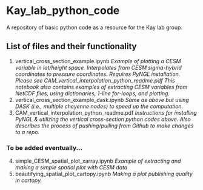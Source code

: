 # Kay_lab_python_code
A repository of basic python code as a resource for the Kay lab group.

## List of files and their functionality
1. vertical_cross_section_example.ipynb
*Example of plotting a CESM variable in lat/height space. Interpolates from CESM sigma-hybrid coordinates to pressure coordinates. Requires PyNGL installation. Please see CAM_vertical_interpolation_python_readme.pdf*
*This notebook also contains examples of extracting CESM variables from NetCDF files, using dictionaries, 1-line for-loops, and plotting.*
2. vertical_cross_section_example_dask.ipynb
*Same as above but using DASK (i.e., multiple cheyenne nodes) to speed up the computation.*
3. CAM_vertical_interpolation_python_readme.pdf
*Instructions for installing PyNGL & utilizing the vertical cross-section python codes above. Also describes the process of pushing/pulling from Github to make changes to a repo.*

### To be added eventually... 
4. simple_CESM_spatial_plot_xarray.ipynb
*Example of extracting and making a simple spatial plot with CESM data*
5. beautifying_spatial_plot_cartopy.ipynb
*Making a plot publishing quality in cartopy.*
